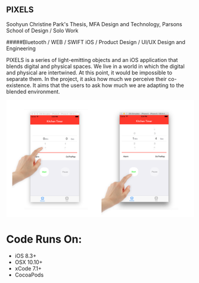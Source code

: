 ## PIXELS
Soohyun Christine Park's Thesis, 
MFA Design and Technology, 
Parsons School of Design / Solo Work

#####Bluetooth / WEB / SWIFT iOS / Product Design /  UI/UX Design and Engineering

PIXELS is a series of light-emitting objects and an iOS application that blends digital and physical spaces. We live in a world in which the digital and physical are intertwined. At this point, it would be impossible to separate them. In the project, it asks how much we perceive their co-existence. It aims that the users to ask how much we are adapting to the blended environment. 

![ScreenShot](https://github.com/soohyun-christine-park/Timer-App/blob/master/Timer-App-001.png)

# Code Runs On:
+ iOS 8.3+
+ OSX 10.10+
+ xCode 7.1+  
+ CocoaPods
 
